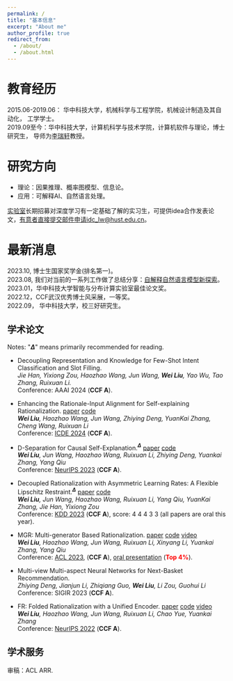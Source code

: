 ```yaml
---
permalink: /
title: "基本信息"
excerpt: "About me"
author_profile: true
redirect_from: 
  - /about/
  - /about.html
---
```



教育经历
======
2015.06-2019.06： 华中科技大学，机械科学与工程学院，机械设计制造及其自动化， 工学学士。  
2019.09至今：华中科技大学，计算机科学与技术学院，计算机软件与理论，博士研究生， 导师为[李瑞轩](http://idc.hust.edu.cn/rxli/index.html)教授。

研究方向
======
- 理论：因果推理、概率图模型、信息论。  
- 应用：可解释AI、自然语言处理。

[实验室](http://idc.hust.edu.cn/)长期招募对深度学习有一定基础了解的实习生，可提供idea合作发表论文，有意者直接提交邮件申请idc_lw@hust.edu.cn。

最新消息
======

2023.10, 博士生国家奖学金(排名第一)。  
2023.08, 我们对当前的一系列工作做了总结分享：[自解释自然语言模型新探索](https://mp.weixin.qq.com/s/KmRYp6TzhpK8l5pV8rgbNg)。  
2023.01，华中科技大学智能与分布计算实验室最佳论文奖。  
2022.12，CCF武汉优秀博士风采展，一等奖。   
2022.09， 华中科技大学，校三好研究生。   
 

学术论文
------
Notes: "**$\Delta$**" means primarily recommended for reading.

- Decoupling Representation and Knowledge for Few-Shot Intent Classification and Slot Filling.  
*Jie Han, Yixiong Zou, Haozhao Wang, Jun Wang, __Wei Liu__, Yao Wu, Tao Zhang, Ruixuan Li.*  
Conference: AAAI 2024 (**CCF A**).

- Enhancing the Rationale-Input Alignment for Self-explaining Rationalization. [paper](https://arxiv.org/abs/2312.04103) [code](https://github.com/jugechengzi/dar)  
*__Wei Liu__, Haozhao Wang, Jun Wang, Zhiying Deng, YuanKai Zhang, Cheng Wang, Ruixuan Li*  
Conference: [ICDE 2024](https://icde2024.github.io/) (**CCF A**).

- D-Separation for Causal Self-Explanation.**$^\Delta$** [paper](https://arxiv.org/abs/2309.13391) [code](https://github.com/jugechengzi/Rationalization-MCD)   
*__Wei Liu__, Jun Wang, Haozhao Wang,  Ruixuan Li, Zhiying Deng, Yuankai Zhang, Yang Qiu*  
 Conference: [NeurIPS 2023](https://nips.cc/) (**CCF A**).  

- Decoupled Rationalization with Asymmetric Learning Rates: A Flexible Lipschitz Restraint.**$^\Delta$** [paper](https://dl.acm.org/doi/abs/10.1145/3580305.3599299) [code](https://github.com/jugechengzi/Rationalization-DR)  
*__Wei Liu__, Jun Wang, Haozhao Wang, Ruixuan Li, Yang Qiu, YuanKai Zhang, Jie Han, Yixiong Zou*  
Conference: [KDD 2023](https://kdd.org/kdd2023/) (**CCF A**), score: 4 4 4 3 3 (all papers are oral this year).

- MGR: Multi-generator Based Rationalization.  [paper](https://arxiv.org/abs/2305.04492) [code](https://github.com/jugechengzi/Rationalization-MGR) [video](https://cdn.touzhiwang.com/video/market/ACL2023%E7%8E%8B%E4%BF%8A%E5%8D%9A%E5%A3%AB%E7%8E%B0%E5%9C%BA%E6%BC%94%E8%AE%B2%E8%A7%86%E9%A2%91.mp4)      
*__Wei Liu__, Haozhao Wang, Jun Wang, Ruixuan Li, Xinyang Li, Yuankai Zhang, Yang Qiu*  
Conference: [ACL 2023](https://2023.aclweb.org/), (**CCF A**), [oral presentation](https://virtual2023.aclweb.org/paper_P4690.html) (**<font color=red>Top 4%</font>**).

- Multi-view Multi-aspect Neural Networks for Next-Basket Recommendation.  
*Zhiying Deng, Jianjun Li, Zhiqiang Guo, __Wei Liu__, Li Zou, Guohui Li*  
Conference: SIGIR 2023 (**CCF A**).

- FR: Folded Rationalization with a Unified Encoder. [paper](https://arxiv.org/pdf/2209.08285.pdf) [code](https://github.com/jugechengzi/FR) [video](https://slideslive.com/38990450/fr-folded-rationalization-with-a-unified-encoder?ref=search-presentations-folded+rationalization)  
    *__Wei Liu__, Haozhao Wang, Jun Wang, Ruixuan Li, Chao Yue, Yuankai Zhang*    
  Conference: [NeurIPS 2022](https://nips.cc/) (**CCF A**). 

学术服务
------
审稿：ACL ARR.
  
    
    
<script type="text/javascript" id="clustrmaps" src="//clustrmaps.com/map_v2.js?d=rL71QO-aAGuIN0YNc9c-NFz4ChdB_9vxdJYfb3qmjnI&cl=ffffff&w=a"></script>
<!-- <script type="text/javascript" id="clstr_globe" src="//clustrmaps.com/globe.js?d=rL71QO-aAGuIN0YNc9c-NFz4ChdB_9vxdJYfb3qmjnI"></script> -->


